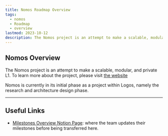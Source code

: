 ```yaml
---
title: Nomos Roadmap Overview
tags:
  - nomos
  - Roadmap
  - overview
lastmod: 2023-10-12
description: The Nomos project is an attempt to make a scalable, modular, and private L1. To learn more about the project, please visit https://nomos.tech. Nomos is currently in its initial phase as a project within Logos, namely the research and architecture design phase.
---
```

## Nomos Overview
The Nomos project is an attempt to make a scalable, modular, and private L1. To learn more about the project, please visit [the website](https://nomos.tech)

Nomos is currently in its initial phase as a project within Logos, namely the research and architecture design phase. 

---
## Useful Links
- [Milestones Overview Notion Page](https://www.notion.so/ec57b205d4b443aeb43ee74ecc91c701?v=e782d519939f449c974e53fa3ab6978c): where the team updates their milestones before being transferred here. 

